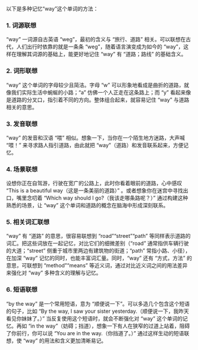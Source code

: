 以下是多种记忆“way”这个单词的方法：

### 1. 词源联想
 “way” 一词源自古英语 “weg”，最初的含义与 “旅行、道路” 相关。可以联想在古代，人们出行时依靠的就是一条条 “weg”，随着语言演变成为如今的 “way”，这样在理解其词源的基础上，能更好地记住 “way” 有 “道路；路线” 的基础含义。

### 2. 词形联想
 “way” 这个单词的字母较少且简洁。字母 “w” 可以形象地看成是曲折的道路，就像我们实际生活中蜿蜒的小路；“a” 仿佛一个人正走在这条路上；而 “y” 看起来像是道路的分叉口，指引着不同的方向。整体组合起来，就容易记住 “way” 与道路相关的意思。

### 3. 发音联想
 “way” 的发音和汉语 “喂” 相似。想象一下，当你在一个陌生地方迷路，大声喊 “喂！” 来寻求路人指引道路，由此就把 “way”（道路）和发音联系起来，方便记忆。

### 4. 场景联想
设想你正在自驾游，行驶在宽广的公路上，此时你看着眼前的道路，心中感叹 “This is a beautiful way（这是一条美丽的道路）” 。或者想象你在迷宫中寻找出口，嘴里念叨着 “Which way should I go?（我该走哪条路呢？）” 通过构建这种熟悉的场景，让 “way” 这个单词和道路的概念在脑海中形成深刻联系。

### 5. 相关词汇联想
 “way” 有 “道路” 的意思，很容易联想到 “road”“street”“path” 等同样表示道路的词汇。把这些词放在一起记忆，对比它们的细微差别（“road” 通常指供车辆行驶的大道；“street” 侧重于城市里两边有建筑物的街道；“path” 常指小路、小径），在加深 “way” 记忆的同时，也能丰富词汇量。同时，“way” 还有 “方式，方法” 的意思，可联想到 “method”“means” 等近义词，通过对比近义词之间的用法差异来强化对 “way” 多种含义的理解与记忆。

### 6. 短语联想
 “by the way” 是一个常用短语，意为 “顺便说一下”。可以多造几个包含这个短语的句子，比如 “By the way, I saw your sister yesterday.（顺便说一下，我昨天看见你妹妹了。）” 当反复使用这个短语时，就会不断强化对 “way” 这个单词的记忆。再如 “in the way”（妨碍；挡道），想象一下有人在狭窄的过道上站着，阻碍了你前行，你可以说 “You are in the way.（你挡道了。）” 通过这样生动的短语联想，使 “way” 的用法和含义更加清晰易记。 